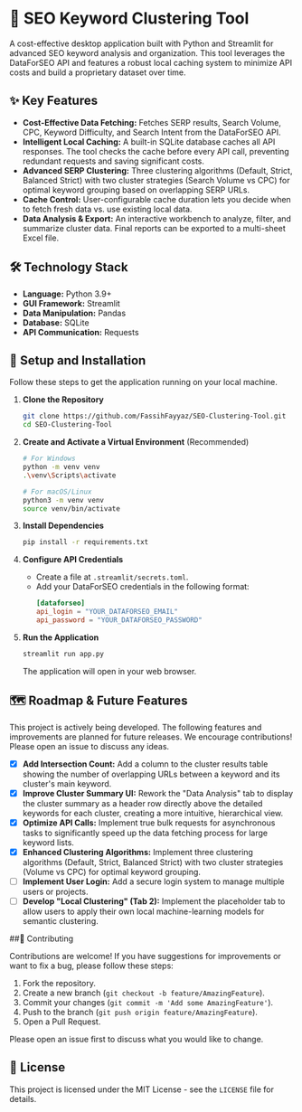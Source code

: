 # 🔑 SEO Keyword Clustering Tool

A cost-effective desktop application built with Python and Streamlit for advanced SEO keyword analysis and organization. This tool leverages the DataForSEO API and features a robust local caching system to minimize API costs and build a proprietary dataset over time.

## ✨ Key Features

- **Cost-Effective Data Fetching:** Fetches SERP results, Search Volume, CPC, Keyword Difficulty, and Search Intent from the DataForSEO API.
- **Intelligent Local Caching:** A built-in SQLite database caches all API responses. The tool checks the cache before every API call, preventing redundant requests and saving significant costs.
- **Advanced SERP Clustering:** Three clustering algorithms (Default, Strict, Balanced Strict) with two cluster strategies (Search Volume vs CPC) for optimal keyword grouping based on overlapping SERP URLs.
- **Cache Control:** User-configurable cache duration lets you decide when to fetch fresh data vs. use existing local data.
- **Data Analysis & Export:** An interactive workbench to analyze, filter, and summarize cluster data. Final reports can be exported to a multi-sheet Excel file.

## 🛠️ Technology Stack

- **Language:** Python 3.9+
- **GUI Framework:** Streamlit
- **Data Manipulation:** Pandas
- **Database:** SQLite
- **API Communication:** Requests

## 🚀 Setup and Installation

Follow these steps to get the application running on your local machine.

1.  **Clone the Repository**
    ```bash
    git clone https://github.com/FassihFayyaz/SEO-Clustering-Tool.git
    cd SEO-Clustering-Tool
    ```

2.  **Create and Activate a Virtual Environment** (Recommended)
    ```bash
    # For Windows
    python -m venv venv
    .\venv\Scripts\activate

    # For macOS/Linux
    python3 -m venv venv
    source venv/bin/activate
    ```

3.  **Install Dependencies**
    ```bash
    pip install -r requirements.txt
    ```

4.  **Configure API Credentials**
    -   Create a file at `.streamlit/secrets.toml`.
    -   Add your DataForSEO credentials in the following format:
        ```toml
        [dataforseo]
        api_login = "YOUR_DATAFORSEO_EMAIL"
        api_password = "YOUR_DATAFORSEO_PASSWORD"
        ```

5.  **Run the Application**
    ```bash
    streamlit run app.py
    ```
    The application will open in your web browser.

## 🗺️ Roadmap & Future Features

This project is actively being developed. The following features and improvements are planned for future releases. We encourage contributions! Please open an issue to discuss any ideas.

- [x] **Add Intersection Count:** Add a column to the cluster results table showing the number of overlapping URLs between a keyword and its cluster's main keyword.
- [x] **Improve Cluster Summary UI:** Rework the "Data Analysis" tab to display the cluster summary as a header row directly above the detailed keywords for each cluster, creating a more intuitive, hierarchical view.
- [x] **Optimize API Calls:** Implement true bulk requests for asynchronous tasks to significantly speed up the data fetching process for large keyword lists.
- [x] **Enhanced Clustering Algorithms:** Implement three clustering algorithms (Default, Strict, Balanced Strict) with two cluster strategies (Volume vs CPC) for optimal keyword grouping.
- [ ] **Implement User Login:** Add a secure login system to manage multiple users or projects.
- [ ] **Develop "Local Clustering" (Tab 2):** Implement the placeholder tab to allow users to apply their own local machine-learning models for semantic clustering.

##🤝 Contributing

Contributions are welcome! If you have suggestions for improvements or want to fix a bug, please follow these steps:

1.  Fork the repository.
2.  Create a new branch (`git checkout -b feature/AmazingFeature`).
3.  Commit your changes (`git commit -m 'Add some AmazingFeature'`).
4.  Push to the branch (`git push origin feature/AmazingFeature`).
5.  Open a Pull Request.

Please open an issue first to discuss what you would like to change.

## 📄 License

This project is licensed under the MIT License - see the `LICENSE` file for details.